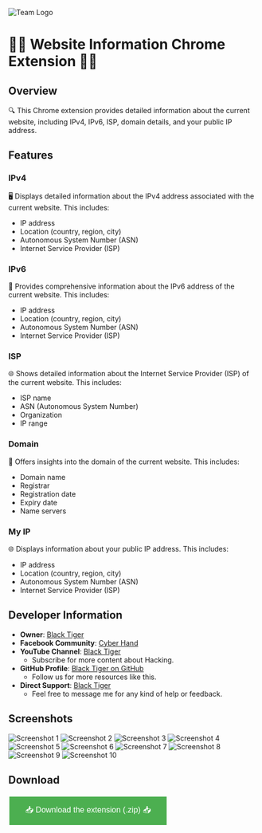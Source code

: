 ![Team Logo](logo.png)


# 🕵️‍♂️ Website Information Chrome Extension 🕵️‍♀️



## Overview

🔍 This Chrome extension provides detailed information about the current website, including IPv4, IPv6, ISP, domain details, and your public IP address.

## Features

### IPv4
🖥️ Displays detailed information about the IPv4 address associated with the current website. This includes:
- IP address
- Location (country, region, city)
- Autonomous System Number (ASN)
- Internet Service Provider (ISP)

### IPv6
🔗 Provides comprehensive information about the IPv6 address of the current website. This includes:
- IP address
- Location (country, region, city)
- Autonomous System Number (ASN)
- Internet Service Provider (ISP)

### ISP
🌐 Shows detailed information about the Internet Service Provider (ISP) of the current website. This includes:
- ISP name
- ASN (Autonomous System Number)
- Organization
- IP range

### Domain
🔑 Offers insights into the domain of the current website. This includes:
- Domain name
- Registrar
- Registration date
- Expiry date
- Name servers

### My IP
🌐 Displays information about your public IP address. This includes:
- IP address
- Location (country, region, city)
- Autonomous System Number (ASN)
- Internet Service Provider (ISP)

## Developer Information

- **Owner**: [Black Tiger](https://m.facebook.com/profile.php/?id=100064674614768)
- **Facebook Community**: [Cyber Hand](https://facebook.com/groups/black.tiger/)
- **YouTube Channel**: [Black Tiger](https://m.youtube.com/@blacktiger420)
  - Subscribe for more content about Hacking.
- **GitHub Profile**: [Black Tiger on GitHub](https://www.github.com/rabinasiyam/)
  - Follow us for more resources like this.
- **Direct Support**: [Black Tiger](https://t.me/ProfessionalPy)
  - Feel free to message me for any kind of help or feedback.

## Screenshots

![Screenshot 1](screenshot1.png)
![Screenshot 2](screenshot2.png)
![Screenshot 3](screenshot3.png)
![Screenshot 4](screenshot4.png)
![Screenshot 5](screenshot5.png)
![Screenshot 6](screenshot6.png)
![Screenshot 7](screenshot7.png)
![Screenshot 8](screenshot8.png)
![Screenshot 9](screenshot9.png)
![Screenshot 10](screenshot10.png)

## Download

[<button style="background-color:#4CAF50;border:none;color:white;padding:15px 32px;text-align:center;text-decoration:none;display:inline-block;font-size:16px;margin:4px 2px;cursor:pointer;">📥 Download the extension (.zip) 📥</button>](https://github.com/rabinasiyam/IP-Info-Extension/raw/main/extension.zip)
